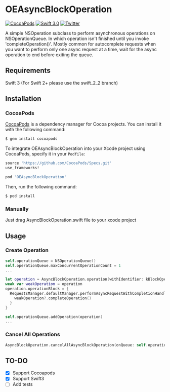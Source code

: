 # OEAsyncBlockOperation
[![CocoaPods](https://img.shields.io/cocoapods/v/OEAsyncBlockOperation.svg?maxAge=2592000)]()
[![Swift 3.0](https://img.shields.io/badge/Swift-3.0-orange.svg?style=flat)](https://developer.apple.com/swift/)
[![Twitter](https://img.shields.io/badge/Twitter-@orelm-blue.svg?style=flat)](http://twitter.com/OrElm)

A simple NSOperation subclass to perform asynchronous operations on NSOperationQueue. In which operation isn't finished until you invoke 'completeOperation()'.
Mostly common for autocomplete requests when you want to perform only one async request at a time, wait for the async operation to end before exiting the queue.
## Requirements
Swift 3 (For Swift 2+ please use the swift_2_2 branch)

## Installation
### CocoaPods

[CocoaPods](http://cocoapods.org) is a dependency manager for Cocoa projects. You can install it with the following command:

```bash
$ gem install cocoapods
```

To integrate OEAsyncBlockOperation into your Xcode project using CocoaPods, specify it in your `Podfile`:

```ruby
source 'https://github.com/CocoaPods/Specs.git'
use_frameworks!

pod 'OEAsyncBlockOperation'
```

Then, run the following command:

```bash
$ pod install
```

### Manually
Just drag AsyncBlockOperation.swift file to your xcode project

## Usage
### Create Operation
```swift
self.operationQueue = NSOperationQueue()
self.operationQueue.maxConcurrentOperationCount = 1
...

let operation = AsyncBlockOperation.operation(withIdentifier: kBlockOperationIdentifer, queue: self.operationQueue)
weak var weakOperation = operation
operation.operationBlock = {
  RequestsManager.defaultManager.performAsyncRequestWithCompletionHandler {
    weakOperation?.completeOperation()
  }
}

self.operationQueue.addOperation(operation)
...
```
### Cancel All Operations
```swift
AsyncBlockOperation.cancelAllAsyncBlockOperation(onQueue: self.operationQueue, withIdentifier: kBlockOperationIdentifer)
```

## TO-DO
- [x] Support Cocoapods
- [x] Support Swift3
- [ ] Add tests
